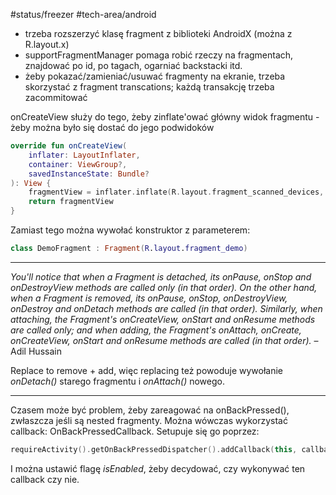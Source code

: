 #status/freezer 
#tech-area/android 

- trzeba rozszerzyć klasę fragment z biblioteki AndroidX (można z R.layout.x)
- supportFragmentManager pomaga robić rzeczy na fragmentach, znajdować po id, po tagach, ogarniać backstacki itd.
- żeby pokazać/zamieniać/usuwać fragmenty na ekranie, trzeba skorzystać z fragment transcations; każdą transakcję trzeba zacommitować

onCreateView służy do tego, żeby zinflate'ować główny widok fragmentu - żeby można było się dostać do jego podwidoków

```kotlin
override fun onCreateView(  
    inflater: LayoutInflater,  
    container: ViewGroup?,  
    savedInstanceState: Bundle?  
): View {  
    fragmentView = inflater.inflate(R.layout.fragment_scanned_devices, null)  
    return fragmentView   
}
```

Zamiast tego można wywołać konstruktor z parameterem:

```kotlin
class DemoFragment : Fragment(R.layout.fragment_demo)
```

---

_You'll notice that when a Fragment is detached, its onPause, onStop and onDestroyView methods are called only (in that order). On the other hand, when a Fragment is removed, its onPause, onStop, onDestroyView, onDestroy and onDetach methods are called (in that order). Similarly, when attaching, the Fragment's onCreateView, onStart and onResume methods are called only; and when adding, the Fragment's onAttach, onCreate, onCreateView, onStart and onResume methods are called (in that order)._ – Adil Hussain

Replace to remove + add, więc replacing też powoduje wywołanie *onDetach()* starego fragmentu i *onAttach()* nowego.

---

Czasem może być problem, żeby zareagować na onBackPressed(), zwłaszcza jeśli są nested fragmenty. Można wówczas wykorzystać callback: OnBackPressedCallback. Setupuje się go poprzez:
```kotlin
requireActivity().getOnBackPressedDispatcher().addCallback(this, callback)
```
I można ustawić flagę *isEnabled*, żeby decydować, czy wykonywać ten callback czy nie.